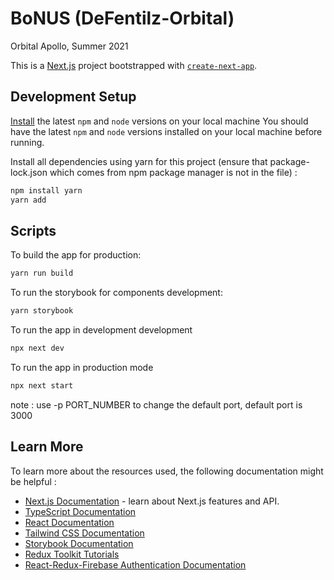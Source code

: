 # BoNUS (DeFentilz-Orbital)
Orbital Apollo, Summer 2021

This is a [Next.js](https://nextjs.org/) project bootstrapped with [`create-next-app`](https://github.com/vercel/next.js/tree/canary/packages/create-next-app).

## Development Setup

[Install](https://docs.npmjs.com/downloading-and-installing-node-js-and-npm) the latest `npm` and `node` versions on your local machine
You should have the latest `npm` and `node` versions installed on your local machine before running.

Install all dependencies using yarn for this project (ensure that package-lock.json which comes from npm package manager is not in the file) :
```bash
npm install yarn
yarn add
```

## Scripts 

To build the app for production:
```bash
yarn run build
```

To run the storybook for components development:
```bash
yarn storybook
```

To run the app in development development 
```bash
npx next dev
```

To run the app in production mode
```bash
npx next start
```



note : use -p PORT_NUMBER to change the default port, default port is 3000 

## Learn More

To learn more about the resources used, the following documentation might be helpful : 

- [Next.js Documentation](https://nextjs.org/docs) - learn about Next.js features and API.
- [TypeScript Documentation](https://www.typescriptlang.org/docs/)
- [React Documentation](https://reactjs.org/docs)
- [Tailwind CSS Documentation](https://tailwindcss.com/docs)
- [Storybook Documentation](https://storybook.js.org/docs)
- [Redux Toolkit Tutorials](https://redux-toolkit.js.org/tutorials/overview)
- [React-Redux-Firebase Authentication Documentation](http://react-redux-firebase.com/docs/auth.html)
